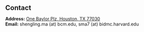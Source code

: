 <h1 id="contact"></h1>

<h2 style="margin: 60px 0px 10px;">Contact</h2>

<p><strong>Address:</strong> <a href="https://www.google.com/maps/place/Baylor+College+of+Medicine/@29.7105286,-95.3988163,17z/data=!3m1!4b1!4m6!3m5!1s0x8640c07650d4bf6f:0xbb615085334e838e!8m2!3d29.7105286!4d-95.3962414!16zL20vMDI5ZzJn?entry=ttu">One Baylor Plz, Houston, TX 77030</a>
<br />
<strong>Email:</strong> <email>shengling.ma (at) bcm.edu, sma7 (at) bidmc.harvard.edu</email>
<br />
